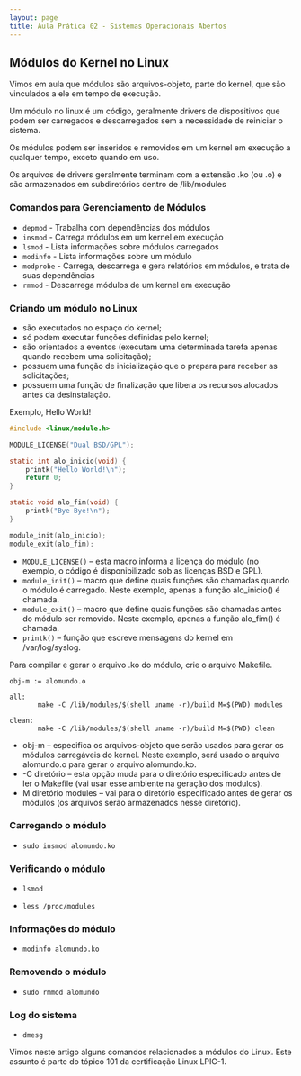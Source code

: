 ```yaml
---
layout: page
title: Aula Prática 02 - Sistemas Operacionais Abertos
---
```



## Módulos do Kernel no Linux

Vimos em aula que módulos são arquivos-objeto, parte do kernel, que são vinculados a ele em tempo de execução.

Um módulo no linux é um código, geralmente drivers de dispositivos que podem ser carregados e descarregados sem a necessidade de reiniciar o sistema.

Os módulos podem ser inseridos e removidos em um kernel em execução a qualquer tempo, exceto quando em uso.

Os arquivos de drivers geralmente terminam com a extensão .ko (ou .o) e são armazenados em subdiretórios dentro de /lib/modules

### Comandos para Gerenciamento de Módulos

 - `depmod` - Trabalha com dependências dos módulos
 - `insmod` - Carrega módulos em um kernel em execução
 - `lsmod`  - Lista informações sobre módulos carregados
 - `modinfo` - Lista informações sobre um módulo
 - `modprobe` - Carrega, descarrega e gera relatórios em módulos, e trata de suas dependências
 - `rmmod` - Descarrega módulos de um kernel em execução

### Criando um módulo no Linux

 - são executados no espaço do kernel;
 - só podem executar funções definidas pelo kernel;
 - são orientados a eventos (executam uma determinada tarefa apenas quando recebem uma solicitação);
 - possuem uma função de inicialização que o prepara para receber as solicitações;
 - possuem uma função de finalização que libera os recursos alocados antes da desinstalação.

Exemplo, Hello World!

```c
#include <linux/module.h> 

MODULE_LICENSE("Dual BSD/GPL"); 

static int alo_inicio(void) { 
    printk("Hello World!\n"); 
    return 0; 
} 

static void alo_fim(void) { 
    printk("Bye Bye!\n"); 
} 

module_init(alo_inicio); 
module_exit(alo_fim);
```

 - `MODULE_LICENSE()` – esta macro informa a licença do módulo (no exemplo, o código é disponibilizado sob as licenças BSD e GPL).
 - `module_init()` – macro que define quais funções são chamadas quando o módulo é carregado. Neste exemplo, apenas a função alo_inicio() é chamada.
 - `module_exit()` – macro que define quais funções são chamadas antes do módulo ser removido. Neste exemplo, apenas a função alo_fim() é chamada.
 - `printk()` – função que escreve mensagens do kernel em /var/log/syslog.

Para compilar e gerar o arquivo .ko do módulo, crie o arquivo Makefile.

```shell
obj-m := alomundo.o 

all: 
       make -C /lib/modules/$(shell uname -r)/build M=$(PWD) modules 

clean: 
       make -C /lib/modules/$(shell uname -r)/build M=$(PWD) clean
```
 - obj-m – especifica os arquivos-objeto que serão usados para gerar os módulos carregáveis do kernel. Neste exemplo, será usado o arquivo alomundo.o para gerar o arquivo alomundo.ko.
- -C diretório – esta opção muda para o diretório especificado antes de ler o Makefile (vai usar esse ambiente na geração dos módulos).
- M diretório modules – vai para o diretório especificado antes de gerar os módulos (os arquivos serão armazenados nesse diretório).

### Carregando o módulo

- `sudo insmod alomundo.ko`

### Verificando o módulo

- `lsmod`

- `less /proc/modules`

### Informações do módulo

- `modinfo alomundo.ko`

### Removendo o módulo

- `sudo rmmod alomundo`

### Log do sistema

- `dmesg`


Vimos neste artigo alguns comandos relacionados a módulos do Linux. Este assunto é parte do tópico 101 da certificação Linux LPIC-1.
